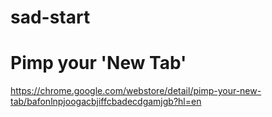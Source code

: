 # sad-start

# Pimp your 'New Tab'
https://chrome.google.com/webstore/detail/pimp-your-new-tab/bafonlnpjoogacbjiffcbadecdgamjgb?hl=en
